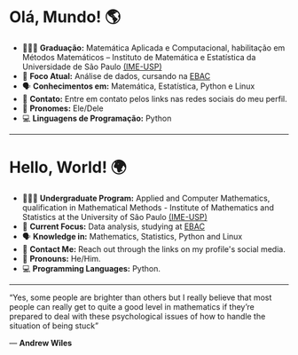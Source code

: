 # Olá, Mundo! 🌎

- 🧑🏽‍🎓 **Graduação:** Matemática Aplicada e Computacional, habilitação em Métodos Matemáticos – Instituto de Matemática e Estatística da Universidade de São Paulo [(IME-USP)](https://www.ime.usp.br/instituto/)
- 🎯 **Foco Atual:** Análise de dados, cursando na [EBAC](https://ebaconline.com.br/cientista-de-dados)
- 🗣️ **Conhecimentos em:** Matemática, Estatística, Python e Linux
- 📧 **Contato:** Entre em contato pelos links nas redes sociais do meu perfil.
- 🌟 **Pronomes:** Ele/Dele
- 💻 **Linguagens de Programação:** Python


---

# Hello, World! 🌍
- 🧑🏽‍🎓 **Undergraduate Program:** Applied and Computer Mathematics, qualification in Mathematical Methods - Institute of Mathematics and Statistics at the University of São Paulo [(IME-USP)](https://www.ime.usp.br/en/institute/)
- 🎯 **Current Focus:** Data analysis, studying at [EBAC](https://ebaconline.com.br/about-us)
- 🗣️ **Knowledge in:** Mathematics, Statistics, Python and Linux
- 📧 **Contact Me:** Reach out through the links on my profile's social media.
- 🌟 **Pronouns:** He/Him.
- 💻 **Programming Languages:** Python.

---

“Yes, some people are brighter than others but I really believe that most people can really get to quite a good level in mathematics if they’re prepared to deal with these psychological issues of how to handle the situation of being stuck”

— **Andrew Wiles**
